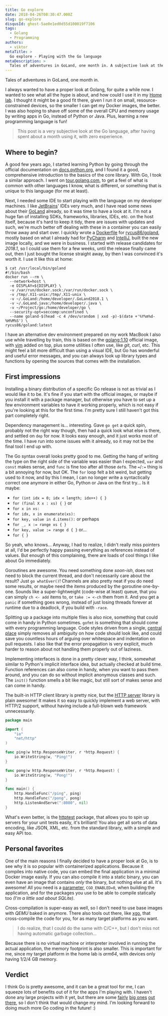 ```yaml
---
title: Go explore
date: 2018-04-26T08:30:47.000Z
slug: go-explore
disqusId: ghost-5ae0e1ed0d55d100019f7106
tags:
  - Golang
  - Programming
authors:
  - viktor
metaTitle: >
  Go explore - Playing with the Go language
metaDescription: >
  Tales of adventures in GoLand, one month in. A subjective look at the Go language, after having spent about a month using it, with zero previous experience.
---
```


Tales of adventures in GoLand, one month in.

<!--more-->

I always wanted to have a proper look at Golang, for quite a while now. I wanted to see what all the hype is about, and how could I use it in my [Home lab](https://blog.viktoradam.net/tag/home-lab/). I thought it might be a good fit there, given I run it on small, resource-constrained devices, so the smaller I can get my Docker images, the better. I was also hoping to shave off some of the overall CPU and memory usage by writing apps in Go, instead of Python or Java. Plus, learning a new programming language is fun!

> This post is a very subjective look at the Go language, after having spent about a month using it, with zero experience.

## Where to begin?

A good few years ago, I started learning Python by going through the official documentation on [docs.python.org](https://docs.python.org/), and I found it a good, comprehensive introduction to the basics of the core library. With Go, I took a similar approach. I went on [tour.golang.com](https://tour.golang.org/), to get a feel of what is common with other languages I know, what is different, or something that is unique to this language (for me at least).

Next, I needed some IDE to start playing with the language on my developer machines. I like [JetBrains](https://www.jetbrains.com/)' IDEs very much, and I have read some news about their [GoLand](https://www.jetbrains.com/go/) already, so it was time to have a look at it. I'm not a huge fan of installing SDKs, frameworks, libraries, IDEs, etc. on the host itself, because it's hard to keep it tidy, there are issues with updates and such, we're much better off dealing with these in a container you can easily throw away and start over. I quickly wrote a [Dockerfile](https://github.com/rycus86/docker-goland/blob/master/Dockerfile) for [rycus86/goland](https://hub.docker.com/r/rycus86/goland/), mostly based on what I already had for [PyCharm](https://hub.docker.com/r/rycus86/pycharm/) and [IntelliJ](https://hub.docker.com/r/rycus86/intellij-idea/), built the new image locally, and we were in business. I started with release candidates for *2018.1*, so I could use them for a few weeks, until the release finally came out, then I just bought the license straight away, by then I was convinced it's worth it. I use it like this at home:

```shell
$ cat /usr/local/bin/goland
#!/bin/bash
docker run --rm \
  --network=host \
  -e DISPLAY=${DISPLAY} \
  -v /var/run/docker.sock:/var/run/docker.sock \
  -v /tmp/.X11-unix:/tmp/.X11-unix \
  -v ~/.GoLand:/home/developer/.GoLand2018.1 \
  -v ~/.GoLand.java:/home/developer/.java \
  -v ~/Project/go:/home/developer/go \
  --security-opt=seccomp:unconfined \
  --name goland-$(head -c 4 /dev/urandom | xxd -p)-$(date +'%Y%m%d-%H%M%S') \
rycus86/goland:latest
```

I have an alternative dev environment prepared on my work MacBook I also use while travelling by train, this is based on the [golang:1.10](https://hub.docker.com/r/_/golang/) official image, with [vim](https://www.vim.org/) added on top, plus some utilities I often use, like *git*, *curl*, etc. This might feel a bit more difficult than using a visual IDE, but Go has wonderful and useful error messages, and you can always look up library types and functions by opening the sources that comes with the installation.

## First impressions

Installing a binary distribution of a specific Go release is not as trivial as I would like it to be. It's fine if you start with the official images, or maybe if you install it with a package manager, but otherwise you have to set up a few environment variables to have it working properly, which is not easy if you're looking at this for the first time. I'm pretty sure I still haven't got this part completely right.

Dependency management is... interesting. Gave `go get` a quick spin, probably not the right way though, then had a quick look what else is there, and settled on `dep` for now. It looks easy enough, and it just works most of the time. I have run into some issues with it already, so it may not be the final tool I end up with.

The Go syntax overall looks pretty good to me. Getting the hang of writing the type on the right side of the variable was easier than I expected, `var` and `const` makes sense, and `func` is fine too after all those `def`s. The `=`/`:=` thing is a bit annoying for now, but OK. The `for` loop felt a bit weird, but getting used to it now, and by this I mean, I can no longer write a syntactically correct one anymore in either Go, Python or Java on the first try... Is it maybe:

- `for (int idx = 0; idx < length; idx++) { }`
- `for (final X x : xs) { }` or
- `for x in xs:`
- `for idx, x in enumerate(xs):`
- `for key, value in d.items():` or perhaps
- `for _, x := range xs { }`
- `for key, value := range d { }` or...
- `for { }`

So yeah, who knows... Anyway, I had to realize, I didn't really miss pointers at all, I'd be perfectly happy passing everything as references instead of values. But enough of this complaining, there are loads of cool things I like about Go immediately.

Goroutines are awesome. You need something done *soon-ish*, does not need to block the current thread, and don't necessarily care about the result? Just `go whatEver()`! Channels are also pretty neat if you do need some results, or maybe need the items produced by the goroutine one-by-one. Sounds like a super-lightweight (code-wise at least) queue, that you can simply `ch <- add` items to, or `take := <-ch` them from it. And you get a `panic` if something goes wrong, instead of just losing threads forever at runtime due to a deadlock, if you build with `-race`.

Splitting up a package into multiple files is also nice, something that could come in handy in Python sometimes. `gofmt` is something that should come with every programming language. Code styles driven from a single, [central place](https://blog.golang.org/go-fmt-your-code) simply removes all ambiguity on how code should look like, and could save you countless hours of arguing over whitespace and indentation on pull requests. I also like that the error propagation is very explicit, much harder to reason about not handling them properly out of laziness.

Implementing interfaces is done in a pretty clever way, I think, somewhat similar to Python's implicit interface idea, but actually checked at build time. Function references can also come in handy, when you want to pass them around, and you can do so without implicit anonymous classes and such. The `init()` function smells a bit like magic, but still sort of makes sense and can come in handy.

The built-in HTTP client library is pretty nice, but the [HTTP server](https://golang.org/pkg/net/http/) library is plain awesome! It makes it so easy to quickly implement a web server, with HTTP/2 support, without having include a full-blown web framework unnecessarily.

```go
package main

import (
	"io"
	"net/http"
)

func ping(w http.ResponseWriter, r *http.Request) {
	io.WriteString(w, "Ping!")
}

func pong(w http.ResponseWriter, r *http.Request) {
	io.WriteString(w, "Pong!")
}

func main() {
	http.HandleFunc("/ping", ping)
	http.HandleFunc("/pong", pong)
	http.ListenAndServe(":8080", nil)
}
```

What's even better, is the [httptest](https://golang.org/pkg/net/http/httptest/) package, that allows you to spin up servers for your unit tests easily, it's brilliant! You also get all sorts of data encoding, like JSON, XML, etc. from the standard library, with a simple and easy API too.

## Personal favorites

One of the main reasons I finally decided to have a proper look at Go, is to see why it is so popular with containerized applications. Because it compiles into native code, you can embed the final application in a minimal Docker image easily. If you can also compile it into a static binary, you can even have an image that contains *only* the binary, but nothing else at all. It's awesome! All you need is a [parameter](https://golang.org/cmd/cgo/), `CGO_ENABLED=0`, when building the application, and for the packages you use to be able to compile statically too *(I'm a little sad about SQLite)*.

Cross-compilation is super-easy as well, so I don't need to use base images with *QEMU* baked in anymore. There also tools out there, like [xgo](https://github.com/karalabe/xgo), that cross-compile the code for you, for as many target platforms as you want.

> I do realize, that I could do the same with C/C++, but I don't miss not having automatic garbage collection...

Because there is no virtual machine or interpreter involved in running the actual application, the memory footprint is also smaller. This is important for me, since my target platform in the home lab is *arm64*, with devices only having 1/2/4 GB memory.

## Verdict

I think Go is pretty awesome, and it can be a great tool for me, I can squeeze lots of benefits out of it for the apps I'm playing with. I haven't done any large projects with it yet, but there are some [fairly](https://github.com/moby/moby) [big ones](https://github.com/prometheus/prometheus) [out there](https://github.com/influxdata/telegraf), so I don't think that would change my mind. I'm looking forward to doing much more Go coding in the future! :)
